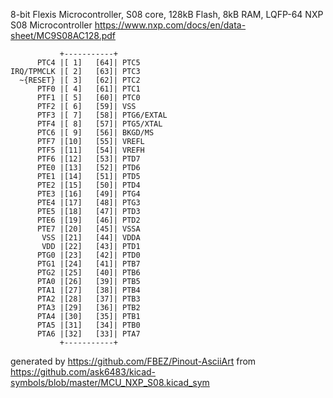 8-bit Flexis Microcontroller, S08 core, 128kB Flash, 8kB RAM, LQFP-64
NXP S08 Microcontroller
https://www.nxp.com/docs/en/data-sheet/MC9S08AC128.pdf


	           +-----------+
	      PTC4 |[ 1]   [64]| PTC5
	IRQ/TPMCLK |[ 2]   [63]| PTC3
	  ~{RESET} |[ 3]   [62]| PTC2
	      PTF0 |[ 4]   [61]| PTC1
	      PTF1 |[ 5]   [60]| PTC0
	      PTF2 |[ 6]   [59]| VSS
	      PTF3 |[ 7]   [58]| PTG6/EXTAL
	      PTF4 |[ 8]   [57]| PTG5/XTAL
	      PTC6 |[ 9]   [56]| BKGD/MS
	      PTF7 |[10]   [55]| VREFL
	      PTF5 |[11]   [54]| VREFH
	      PTF6 |[12]   [53]| PTD7
	      PTE0 |[13]   [52]| PTD6
	      PTE1 |[14]   [51]| PTD5
	      PTE2 |[15]   [50]| PTD4
	      PTE3 |[16]   [49]| PTG4
	      PTE4 |[17]   [48]| PTG3
	      PTE5 |[18]   [47]| PTD3
	      PTE6 |[19]   [46]| PTD2
	      PTE7 |[20]   [45]| VSSA
	       VSS |[21]   [44]| VDDA
	       VDD |[22]   [43]| PTD1
	      PTG0 |[23]   [42]| PTD0
	      PTG1 |[24]   [41]| PTB7
	      PTG2 |[25]   [40]| PTB6
	      PTA0 |[26]   [39]| PTB5
	      PTA1 |[27]   [38]| PTB4
	      PTA2 |[28]   [37]| PTB3
	      PTA3 |[29]   [36]| PTB2
	      PTA4 |[30]   [35]| PTB1
	      PTA5 |[31]   [34]| PTB0
	      PTA6 |[32]   [33]| PTA7
	           +-----------+


generated by https://github.com/FBEZ/Pinout-AsciiArt from https://github.com/ask6483/kicad-symbols/blob/master/MCU_NXP_S08.kicad_sym